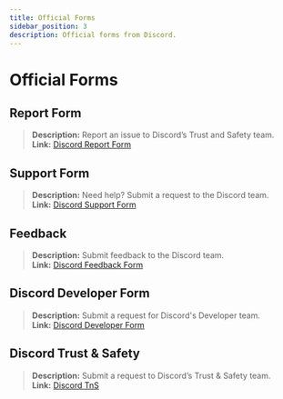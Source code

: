 ```yaml
---
title: Official Forms
sidebar_position: 3
description: Official forms from Discord.
---
```


# Official Forms

## Report Form

> **Description:** Report an issue to Discord’s Trust and Safety team.   <br/>
**Link:** [Discord Report Form](https://dis.gd/report)

## Support Form

> **Description:** Need help? Submit a request to the Discord team.   <br/>
**Link:**  [Discord Support Form](https://dis.gd/contact)

## Feedback

> **Description:** Submit feedback to the Discord team.   <br/>
**Link:**  [Discord Feedback Form](https://dis.gd/feedback)

## Discord Developer Form

> **Description:** Submit a request for Discord's Developer team.   <br/>
**Link:** [Discord Developer Form](https://dis.gd/dx)

## Discord Trust & Safety

> **Description:** Submit a request to Discord’s Trust & Safety team.   <br/>
**Link:** [Discord TnS](https://dis.gd/request)
